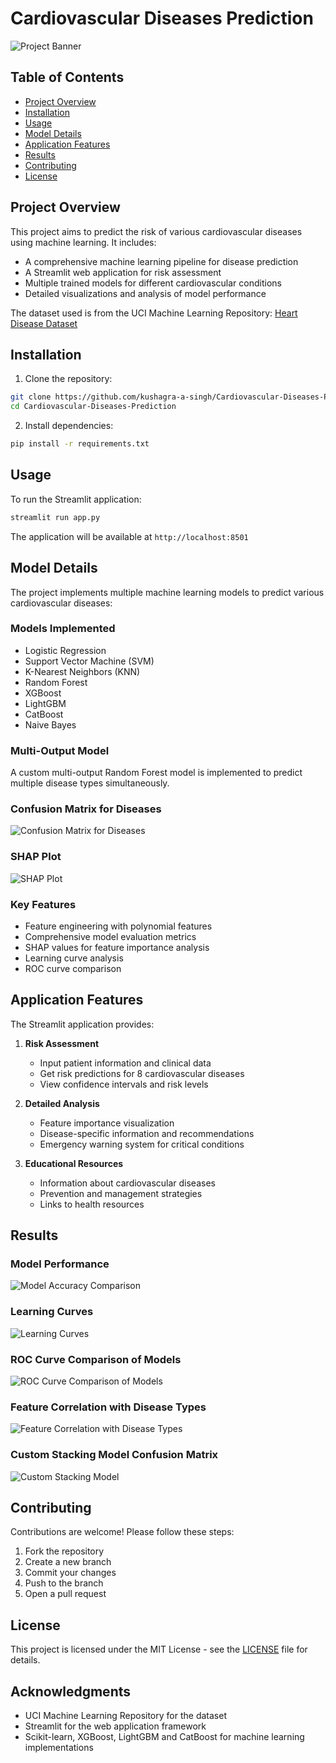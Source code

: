 # Cardiovascular Diseases Prediction

![Project Banner](plots/gui.jpg)

## Table of Contents
- [Project Overview](#project-overview)
- [Installation](#installation)
- [Usage](#usage)
- [Model Details](#model-details)
- [Application Features](#application-features)
- [Results](#results)
- [Contributing](#contributing)
- [License](#license)

## Project Overview
This project aims to predict the risk of various cardiovascular diseases using machine learning. It includes:

- A comprehensive machine learning pipeline for disease prediction
- A Streamlit web application for risk assessment
- Multiple trained models for different cardiovascular conditions
- Detailed visualizations and analysis of model performance

The dataset used is from the UCI Machine Learning Repository: [Heart Disease Dataset](https://archive.ics.uci.edu/dataset/45/heart+disease)

## Installation

1. Clone the repository:
```bash
git clone https://github.com/kushagra-a-singh/Cardiovascular-Diseases-Prediction.git
cd Cardiovascular-Diseases-Prediction
```

2. Install dependencies:
```bash
pip install -r requirements.txt
```

## Usage

To run the Streamlit application:
```bash
streamlit run app.py
```

The application will be available at `http://localhost:8501`

## Model Details

The project implements multiple machine learning models to predict various cardiovascular diseases:

### Models Implemented
- Logistic Regression
- Support Vector Machine (SVM)
- K-Nearest Neighbors (KNN)
- Random Forest
- XGBoost
- LightGBM
- CatBoost
- Naive Bayes

### Multi-Output Model
A custom multi-output Random Forest model is implemented to predict multiple disease types simultaneously.

### Confusion Matrix for Diseases
![Confusion Matrix for Diseases](plots/confusion_matrix_for_diseases.png)

### SHAP Plot
![SHAP Plot](plots/shap.png)

### Key Features
- Feature engineering with polynomial features
- Comprehensive model evaluation metrics
- SHAP values for feature importance analysis
- Learning curve analysis
- ROC curve comparison

## Application Features

The Streamlit application provides:

1. **Risk Assessment**
   - Input patient information and clinical data
   - Get risk predictions for 8 cardiovascular diseases
   - View confidence intervals and risk levels

2. **Detailed Analysis**
   - Feature importance visualization
   - Disease-specific information and recommendations
   - Emergency warning system for critical conditions

3. **Educational Resources**
   - Information about cardiovascular diseases
   - Prevention and management strategies
   - Links to health resources

## Results

### Model Performance
![Model Accuracy Comparison](plots/Model%20Accuracy%20Comparison.png)

### Learning Curves
![Learning Curves](plots/Learning%20Curves%20for%20All%20Models.png)

### ROC Curve Comparison of Models
![ROC Curve Comparison of Models](plots/ROC%20Curve%20Comparison%20of%20Models.png)

### Feature Correlation with Disease Types
![Feature Correlation with Disease Types](plots/feature_correlation_with_disease_types.png)

### Custom Stacking Model Confusion Matrix
![Custom Stacking Model](plots/Custom%20Stacking%20Model%20Confusion%20Matrix.png)

## Contributing

Contributions are welcome! Please follow these steps:

1. Fork the repository
2. Create a new branch
3. Commit your changes
4. Push to the branch
5. Open a pull request

## License

This project is licensed under the MIT License - see the [LICENSE](LICENSE.txt) file for details.

## Acknowledgments
- UCI Machine Learning Repository for the dataset
- Streamlit for the web application framework
- Scikit-learn, XGBoost, LightGBM and CatBoost for machine learning implementations
